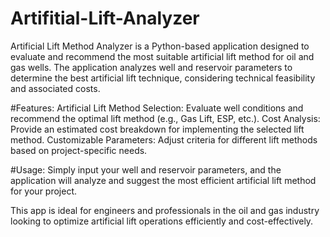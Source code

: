 # Artifitial-Lift-Analyzer

Artificial Lift Method Analyzer is a Python-based application designed to evaluate and recommend the most suitable artificial lift method for oil and gas wells. The application analyzes well and reservoir parameters to determine the best artificial lift technique, considering technical feasibility and associated costs.

#Features:
Artificial Lift Method Selection: Evaluate well conditions and recommend the optimal lift method (e.g., Gas Lift, ESP, etc.).
Cost Analysis: Provide an estimated cost breakdown for implementing the selected lift method.
Customizable Parameters: Adjust criteria for different lift methods based on project-specific needs.

#Usage:
Simply input your well and reservoir parameters, and the application will analyze and suggest the most efficient artificial lift method for your project.

This app is ideal for engineers and professionals in the oil and gas industry looking to optimize artificial lift operations efficiently and cost-effectively.







